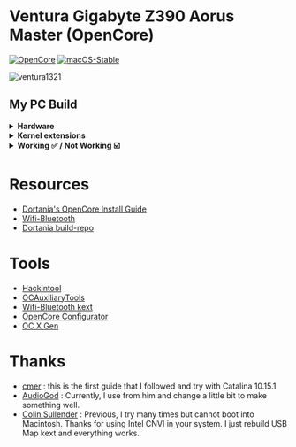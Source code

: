 # Ventura Gigabyte Z390 Aorus Master (OpenCore)

[![OpenCore](https://img.shields.io/badge/OpenCore-0.8.9-blue.svg)](https://github.com/acidanthera/OpenCorePkg)
[![macOS-Stable](https://img.shields.io/badge/macOS-13.2.1-brightgreen.svg)](https://www.apple.com/macos/ventura)

![ventura1321](https://user-images.githubusercontent.com/58266242/218911240-54706c99-39dd-42c5-ac9f-8608a802a59b.png)

## My PC Build
<details>
  <summary><strong>Hardware</strong></summary>
  
  | Category          | Component                                                | Note                                                  |
  | ----------------- | -------------------------------------------------------  | ----------------------------------------------------- |
  | CPU               | Intel Core i9-9900K                                      |                                                       |
  | GPU               | MSI Radeon RX 5700 XT EVOKE OC Graphics Board            | Native support                                        |
  | Motherboard       | Gigabyte Z390 AORUS MASTER                               |                                                       |
  | Storage (macOS)   | Silicon Power SSD 512GB NVMe 1.3 P34A80 (`M2M` slot)     | Internal NVME                                         |
  | Storage (Windows) | Crucial P1 500GB 3D NAND NVMe PCIe (`M2A` slot)          | Internal NVME                                         |
  | Memory            | Corsair Vengeance LPX 32GB (2x16GB) 3200MHz DDR4         |                                                       |
  | CPU Cooler        | EKWB EK-KIT Performance Series PC Watercooling Kit P360  |                                                       |
  | Power Supply      | Corsair RMX Series 80PLUS Gold 1000W                     |                                                       |
  | Case              | Cooler Master MasterCase H500M ARGB                      |                                                       |
  | Monitor           | Dell Display Monitor SE2416H 23.8inches                  |                                                       |
  | LAN               | Intel® i219v GbE LAN                                     | I use LAN for network                                 |
  | Wifi & BT         | Intel® CNVi 802.11ac 2x2 Wave 2 WIFI & BT5  (on-board)   | I just use bluetooth for JBL FLIP 5 Speaker.          |
  |                   | Include **Intel Wireless-AC 9560** module inside         | If you want native wifi control.                      |
  |                   |                                                          | Use AirportItlwm instead but slow [speed](image)      |
  |                   |                                                          | Use Itlwm and HeliPort for increase wifi speed        |
  
</details>

<details>

<summary><strong>Kernel extensions</strong></summary>
<br>

| Kext                   | Version        |
|:---------------------- | -------------- |
| Lilu                   | 1.6.3          |
| VirtualSMC             | 1.3.0          |
| WhateverGreen          | 1.6.4          |
| AppleALC               | 1.7.9          |
| IntelBluetoothFirmware | 2.2.0          |
| IntelBTPatcher         | 2.2.0          |
| IntelMausi             | 1.0.7          |
| SMCProcessor           | 1.3.0          |
| SMCSuperIO             | 1.3.0          |
| USBMap                 | Manual         |
| itlwm                  | 2.1.0          |
| BlueToolFixup          | 2.6.4          |


</details>

<details>
  <summary><strong>Working ✅ / Not Working ☑️</strong></summary>
  
  * ✅ Ethernet
  * ✅ Onboard Audio
  * ✅ iMessage
  * ✅ Sleep/Wake
  * ✅ Bluetooth & Wi-Fi
  * ☑️ Airdrop
  * ☑️ Handoff
  
</details>

# Resources

* [Dortania's OpenCore Install Guide](https://dortania.github.io/OpenCore-Install-Guide/)
* [Wifi-Bluetooth](https://openintelwireless.github.io/General/Installation.html)
* [Dortania build-repo](https://github.com/dortania/build-repo/releases)

# Tools
* [Hackintool](https://github.com/headkaze/Hackintool)
* [OCAuxiliaryTools](https://github.com/ic005k/OCAuxiliaryTools)
* [Wifi-Bluetooth kext](https://github.com/OpenIntelWireless)
* [OpenCore Configurator](https://mackie100projects.altervista.org/opencore-configurator/)
* [OC X Gen](https://github.com/Pavo-IM/OC-Gen-X)


# Thanks
* [cmer](https://github.com/cmer) : this is the first guide that I followed and try with Catalina 10.15.1
* [AudioGod](https://www.insanelymac.com/forum/topic/340936-audiogods-aorus-z390-master-patched-dsdt-efi-for-catalina-mini-guide-and-discussion/) : Currently, I use from him and change a little bit to make something well.
* [Colin Sullender](https://github.com/shiruken) : Previous, I try many times but cannot boot into Macintosh. Thanks for using Intel CNVI in your system. I just rebuild USB Map kext and everything works.

